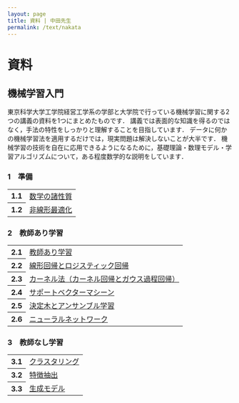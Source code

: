 ```yaml
---
layout: page
title: 資料 | 中田先生
permalink: /text/nakata
---
```


# 資料

## 機械学習入門

東京科学大学工学院経営工学系の学部と大学院で行っている機械学習に関する2つの講義の資料を1つにまとめたものです．
講義では表面的な知識を得るのではなく，手法の特性をしっかりと理解することを目指しています．
データに何かの機械学習法を適用するだけでは，現実問題は解決しないことが大半です．
機械学習の技術を自在に応用できるようになるために，基礎理論・数理モデル・学習アルゴリズムについて，ある程度数学的な説明をしています．

### 1&emsp;準備

<table>
  <tbody>
    <tr>
      <th>1.1</th>
      <td><a href="/text/nakata/OPT1.pdf" target="_blank">数学の諸性質</a></td>
    </tr>
    <tr>
      <th>1.2</th>
      <td><a href="/text/nakata/OPT2.pdf" target="_blank">非線形最適化</a></td>
    </tr>
  </tbody>
</table>

### 2&emsp;教師あり学習

<table>
  <tbody>
    <tr>
      <th>2.1</th>
      <td><a href="/text/nakata/ML1.pdf" target="_blank">教師あり学習</a></td>
    </tr>
    <tr>
      <th>2.2</th>
      <td><a href="/text/nakata/ML2.pdf" target="_blank">線形回帰とロジスティック回帰</a></td>
    </tr>
    <tr>
      <th>2.3</th>
      <td><a href="/text/nakata/ML6.pdf" target="_blank">カーネル法（カーネル回帰とガウス過程回帰）</a></td>
    </tr>
    <tr>
      <th>2.4</th>
      <td><a href="/text/nakata/ML3.pdf" target="_blank">サポートベクターマシーン</a></td>
    </tr>
    <tr>
      <th>2.5</th>
      <td><a href="/text/nakata/ML4.pdf" target="_blank">決定木とアンサンブル学習</a></td>
    </tr>
    <tr>
      <th>2.6</th>
      <td><a href="/text/nakata/ML5.pdf" target="_blank">ニューラルネットワーク</a></td>
    </tr>
  </tbody>
</table>

### 3&emsp;教師なし学習

<table>
  <tbody>
    <tr>
      <th>3.1</th>
      <td><a href="/text/nakata/ML7.pdf" target="_blank">クラスタリング</a></td>
    </tr>
    <tr>
      <th>3.2</th>
      <td><a href="/text/nakata/ML8.pdf" target="_blank">特徴抽出</a></td>
    </tr>
    <tr>
      <th>3.3</th>
      <td><a href="/text/nakata/ML9.pdf" target="_blank">生成モデル</a></td>
    </tr>
  </tbody>
</table>
